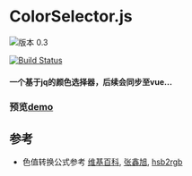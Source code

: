 
# ColorSelector.js

![版本 0.3](https://img.shields.io/badge/版本-0.3-red.svg)  

<a href="https://reedbf.github.io/ColorSelector.js/"><img src="https://reedbf.github.io/ColorSelector.js/img/cs.png" alt="Build Status"></a>

#### 一个基于jq的**颜色选择器**，后续会同步至vue...
### 预览[demo](https://reedbf.github.io/ColorSelector.js/)

## 参考
* 色值转换公式参考
[维基百科](http://en.wikipedia.org/wiki/HSL_color_space.),
[张鑫旭](https://www.zhangxinxu.com/wordpress/2010/03/javascript-hex-rgb-hsl-color-convert/),
[hsb2rgb](https://github.com/jankuca/hsb2rgb)

